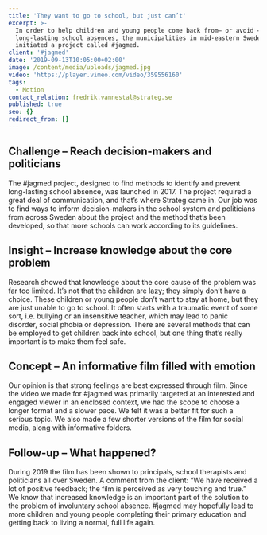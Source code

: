 ```yaml
---
title: 'They want to go to school, but just can’t'
excerpt: >-
  In order to help children and young people come back from– or avoid –
  long-lasting school absences, the municipalities in mid-eastern Sweden have
  initiated a project called #jagmed.
client: '#jagmed'
date: '2019-09-13T10:05:00+02:00'
image: /content/media/uploads/jagmed.jpg
video: 'https://player.vimeo.com/video/359556160'
tags:
  - Motion
contact_relation: fredrik.vannestal@strateg.se
published: true
seo: {}
redirect_from: []
---
```


## Challenge – Reach decision-makers and politicians

The #jagmed project, designed to find methods to identify and prevent long-lasting school absence, was launched in 2017. The project required a great deal of communication, and that’s where Strateg came in. Our job was to find ways to inform decision-makers in the school system and politicians from across Sweden about the project and the method that’s been developed, so that more schools can work according to its guidelines.

## Insight – Increase knowledge about the core problem

Research showed that knowledge about the core cause of the problem was far too limited. It’s not that the children are lazy; they simply don’t have a choice. These children or young people don’t want to stay at home, but they are just unable to go to school. It often starts with a traumatic event of some sort, i.e. bullying or an insensitive teacher, which may lead to panic disorder, social phobia or depression. There are several methods that can be employed to get children back into school, but one thing that’s really important is to make them feel safe.

## Concept – An informative film filled with emotion

Our opinion is that strong feelings are best expressed through film. Since the video we made for #jagmed was primarily targeted at an interested and engaged viewer in an enclosed context, we had the scope to choose a longer format and a slower pace. We felt it was a better fit for such a serious topic. We also made a few shorter versions of the film for social media, along with informative folders.

## Follow-up – What happened?

During 2019 the film has been shown to principals, school therapists and politicians all over Sweden. A comment from the client: “We have received a lot of positive feedback; the film is perceived as very touching and true.” We know that increased knowledge is an important part of the solution to the problem of involuntary school absence. #jagmed may hopefully lead to more children and young people completing their primary education and getting back to living a normal, full life again.
